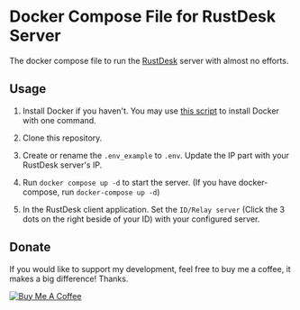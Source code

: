 # Docker Compose File for RustDesk Server

The docker compose file to run the [RustDesk](https://rustdesk.com/docs/en/self-host/install/#docker-example) server with almost no efforts.

## Usage

1. Install Docker if you haven't. You may use [this script](https://github.com/jinweijie/install-docker-and-compose) to install Docker with one command.

2. Clone this repository.

3. Create or rename the `.env_example` to `.env`. Update the IP part with your RustDesk server's IP.

4. Run `docker compose up -d` to start the server. (If you have docker-compose, run `docker-compose up -d`)

5. In the RustDesk client application. Set the `ID/Relay server` (Click the 3 dots on the right beside of your ID) with your configured server.

## Donate

If you would like to support my development, feel free to buy me a coffee, it makes a big difference! Thanks.

<a href="https://www.buymeacoffee.com/jinweijie" target="_blank"><img src="https://www.buymeacoffee.com/assets/img/custom_images/white_img.png" alt="Buy Me A Coffee"></a>